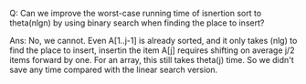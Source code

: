 Q: Can we improve the worst-case running time of isnertion sort to theta(nlgn) by using binary search when finding the place to insert?

Ans: No, we cannot. Even A[1..j-1] is already sorted, and it only takes (nlg) to find the place to insert, insertin the item A[j] requires
shifting on average j/2 items forward by one. For an array, this still takes theta(j) time. So we didn't save any time compared with 
the linear search version.
